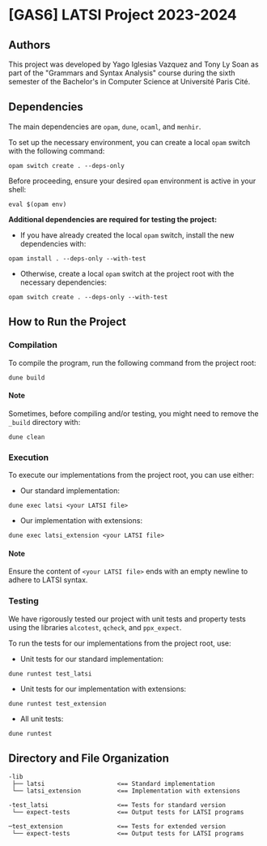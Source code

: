 # [GAS6] LATSI Project 2023-2024

## Authors

This project was developed by Yago Iglesias Vazquez and Tony Ly Soan as part of the "Grammars and Syntax Analysis" course during the sixth semester of the Bachelor's in Computer Science at Université Paris Cité.

## Dependencies

The main dependencies are `opam`, `dune`, `ocaml`, and `menhir`.

To set up the necessary environment, you can create a local `opam` switch with the following command:

```shell
opam switch create . --deps-only
```

Before proceeding, ensure your desired `opam` environment is active in your shell:

```shell
eval $(opam env)
```

**Additional dependencies are required for testing the project:**

- If you have already created the local `opam` switch, install the new dependencies with:

```shell
opam install . --deps-only --with-test
```

- Otherwise, create a local `opam` switch at the project root with the necessary dependencies:

```shell
opam switch create . --deps-only --with-test
```

## How to Run the Project

### Compilation

To compile the program, run the following command from the project root:

```shell
dune build
```

#### Note

Sometimes, before compiling and/or testing, you might need to remove the `_build` directory with:

```shell
dune clean
```

### Execution

To execute our implementations from the project root, you can use either:

- Our standard implementation:

```shell
dune exec latsi <your LATSI file>
```

- Our implementation with extensions:

```shell
dune exec latsi_extension <your LATSI file>
```

#### Note

Ensure the content of `<your LATSI file>` ends with an empty newline to adhere to LATSI syntax.

### Testing

We have rigorously tested our project with unit tests and property tests using the libraries `alcotest`, `qcheck`, and `ppx_expect`.

To run the tests for our implementations from the project root, use:

- Unit tests for our standard implementation:

```shell
dune runtest test_latsi
```

- Unit tests for our implementation with extensions:

```shell
dune runtest test_extension
```

- All unit tests:

```shell
dune runtest
```

## Directory and File Organization

```shell
-lib
 ├── latsi                    <== Standard implementation
 └── latsi_extension          <== Implementation with extensions

-test_latsi                   <== Tests for standard version
 └── expect-tests             <== Output tests for LATSI programs

─test_extension               <== Tests for extended version
 └── expect-tests             <== Output tests for LATSI programs
```

